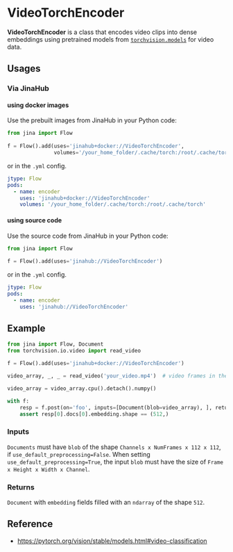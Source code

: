 # VideoTorchEncoder

**VideoTorchEncoder** is a class that encodes video clips into dense embeddings using pretrained models 
from [`torchvision.models`](https://pytorch.org/docs/stable/torchvision/models.html) for video data.



## Usages

### Via JinaHub

#### using docker images
Use the prebuilt images from JinaHub in your Python code: 

```python
from jina import Flow
	
f = Flow().add(uses='jinahub+docker://VideoTorchEncoder',
               volumes='/your_home_folder/.cache/torch:/root/.cache/torch')
```

or in the `.yml` config.
	
```yaml
jtype: Flow
pods:
  - name: encoder
    uses: 'jinahub+docker://VideoTorchEncoder'
    volumes: '/your_home_folder/.cache/torch:/root/.cache/torch'
```

#### using source code
Use the source code from JinaHub in your Python code:

```python
from jina import Flow
	
f = Flow().add(uses='jinahub://VideoTorchEncoder')
```

or in the `.yml` config.

```yaml
jtype: Flow
pods:
  - name: encoder
    uses: 'jinahub://VideoTorchEncoder'
```


## Example 

```python
from jina import Flow, Document
from torchvision.io.video import read_video

f = Flow().add(uses='jinahub+docker://VideoTorchEncoder')

video_array, _, _ = read_video('your_video.mp4')  # video frames in the shape of `NumFrames x Height x Width x 3`

video_array = video_array.cpu().detach().numpy()

with f:
    resp = f.post(on='foo', inputs=[Document(blob=video_array), ], return_results=True)
    assert resp[0].docs[0].embedding.shape == (512,)
```

### Inputs 

`Documents` must have `blob` of the shape `Channels x NumFrames x 112 x 112`, if `use_default_preprocessing=False`.
When setting `use_default_preprocessing=True`, the input `blob` must have the size of `Frame x Height x Width x Channel`.

### Returns

`Document` with `embedding` fields filled with an `ndarray` of the shape `512`.


## Reference
- https://pytorch.org/vision/stable/models.html#video-classification

